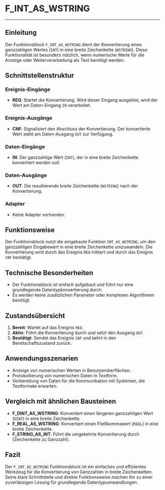 # F_INT_AS_WSTRING

* * * * * * * * * *
## Einleitung
Der Funktionsblock `F_INT_AS_WSTRING` dient der Konvertierung eines ganzzahligen Wertes (`INT`) in eine breite Zeichenkette (`WSTRING`). Diese Funktionalität ist besonders nützlich, wenn numerische Werte für die Anzeige oder Weiterverarbeitung als Text benötigt werden.

## Schnittstellenstruktur
### **Ereignis-Eingänge**
- **REQ**: Startet die Konvertierung. Wird dieser Eingang ausgelöst, wird der Wert am Daten-Eingang `IN` verarbeitet.

### **Ereignis-Ausgänge**
- **CNF**: Signalisiert den Abschluss der Konvertierung. Der konvertierte Wert steht am Daten-Ausgang `OUT` zur Verfügung.

### **Daten-Eingänge**
- **IN**: Der ganzzahlige Wert (`INT`), der in eine breite Zeichenkette konvertiert werden soll.

### **Daten-Ausgänge**
- **OUT**: Die resultierende breite Zeichenkette (`WSTRING`) nach der Konvertierung.

### **Adapter**
- Keine Adapter vorhanden.

## Funktionsweise
Der Funktionsblock nutzt die eingebaute Funktion `INT_AS_WSTRING`, um den ganzzahligen Eingabewert in eine breite Zeichenkette umzuwandeln. Die Konvertierung wird durch das Ereignis `REQ` initiiert und durch das Ereignis `CNF` bestätigt.

## Technische Besonderheiten
- Der Funktionsblock ist einfach aufgebaut und führt nur eine grundlegende Datentypkonvertierung durch.
- Es werden keine zusätzlichen Parameter oder komplexen Algorithmen benötigt.

## Zustandsübersicht
1. **Bereit**: Wartet auf das Ereignis `REQ`.
2. **Aktiv**: Führt die Konvertierung durch und setzt den Ausgang `OUT`.
3. **Bestätigt**: Sendet das Ereignis `CNF` und kehrt in den Bereitschaftszustand zurück.

## Anwendungsszenarien
- Anzeige von numerischen Werten in Benutzeroberflächen.
- Protokollierung von numerischen Daten in Textform.
- Vorbereitung von Daten für die Kommunikation mit Systemen, die Textformate erwarten.

## Vergleich mit ähnlichen Bausteinen
- **F_DINT_AS_WSTRING**: Konvertiert einen längeren ganzzahligen Wert (`DINT`) in eine breite Zeichenkette.
- **F_REAL_AS_WSTRING**: Konvertiert einen Fließkommawert (`REAL`) in eine breite Zeichenkette.
- **F_STRING_AS_INT**: Führt die umgekehrte Konvertierung durch (Zeichenkette zu Ganzzahl).

## Fazit
Der `F_INT_AS_WSTRING` Funktionsblock ist ein einfaches und effizientes Werkzeug für die Konvertierung von Ganzzahlen in breite Zeichenketten. Seine klare Schnittstelle und direkte Funktionsweise machen ihn zu einer zuverlässigen Lösung für grundlegende Datentypumwandlungen.